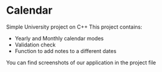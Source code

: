 # Calendar
Simple University project on C++
This project contains:
- Yearly and Monthly calendar modes
- Validation check 
- Function to add notes to a different dates

You can find screenshots of our application in the project file

